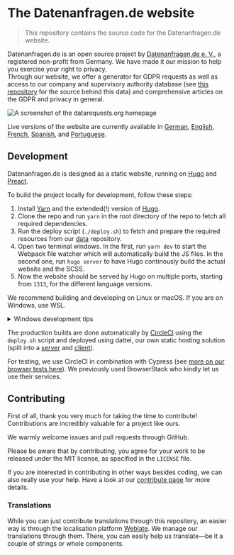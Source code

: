 # The Datenanfragen.de website

> This repository contains the source code for the Datenanfragen.de website.

Datenanfragen.de is an open source project by [Datenanfragen.de e.&nbsp;V.](https://www.datarequests.org/verein), a registered non-profit from Germany. We have made it our mission to help you exercise your right to privacy.  
Through our website, we offer a generator for GDPR requests as well as access to our company and supervisory authority database (see [this repository](https://github.com/datenanfragen/data/) for the source behind this data) and comprehensive articles on the GDPR and privacy in general.

![A screenshot of the datarequests.org homepage](https://static.dacdn.de/other/screenshot-datarequests-home.png)

Live versions of the website are currently available in [German](https://www.datenanfragen.de), [English](https://www.datarequests.org), [French](https://www.demandetesdonnees.fr), [Spanish](https://www.solicituddedatos.es/), and [Portuguese](https://www.pedidodedados.org).

## Development

Datenanfragen.de is designed as a static website, running on [Hugo](https://gohugo.io/) and [Preact](https://preactjs.com/).

To build the project locally for development, follow these steps:

1. Install [Yarn](https://classic.yarnpkg.com/en/docs/install) and the extended(!) version of [Hugo](https://gohugo.io/getting-started/quick-start/).
2. Clone the repo and run `yarn` in the root directory of the repo to fetch all required dependencies.
3. Run the deploy script (`./deploy.sh`) to fetch and prepare the required resources from our [data](https://github.com/datenanfragen/data) repository.
4. Open two terminal windows. In the first, run `yarn dev` to start the Webpack file watcher which will automatically build the JS files. In the second one, run `hugo server` to have Hugo continously build the actual website and the SCSS.
5. Now the website should be served by Hugo on multiple ports, starting from `1313`, for the different language versions.

We recommend building and developing on Linux or macOS. If you are on Windows, use WSL.

<details>
<summary>Windows development tips</summary>
    
### Developing on Windows inside WSL

- Install [ripgrep](https://github.com/BurntSushi/ripgrep) to speed up the merge conflict commit hook.
- Developing tests with Cypress requires a GUI, which might not work with WSL.

### Developing on Windows outside of WSL

- We do not recommend this, but it's possible.
- You need to run the `deploy.sh` script once via some bash-like tool. Use WSL or Git Bash.
- Use Node LTS and not the latest Node release (otherwise you might get Python errors).
- To get around file name limitations ([#581](https://github.com/datenanfragen/website/issues/581)), run `$env:HUGO_DISABLEALIASES="true"` in the terminal that will run `hugo`.
- Please make sure to only commit LF line endings. Configure your IDE or Git accordingly or use some conversion tool.
- Some commit hooks might not work on Windows. You can use `git commit --no-verify` carefully to get around this.
</details>

The production builds are done automatically by [CircleCI](https://circleci.com/) using the `deploy.sh` script and deployed using dattel, our own static hosting solution (split into a [server](https://github.com/binaro-xyz/dattel-server) and [client](https://github.com/binaro-xyz/dattel-client)).

For testing, we use CircleCI in combination with Cypress (see [more on our browser tests here](/cypress/README.md)). We previously used BrowserStack who kindly let us use their services.

## Contributing

First of all, thank you very much for taking the time to contribute! Contributions are incredibly valuable for a project like ours.

We warmly welcome issues and pull requests through GitHub.

Please be aware that by contributing, you agree for your work to be released under the MIT license, as specified in the `LICENSE` file.

If you are interested in contributing in other ways besides coding, we can also really use your help. Have a look at our [contribute page](https://www.datarequests.org/contribute) for more details.

### Translations

While you can just contribute translations through this repository, an easier way is through the localisation platform [Weblate](https://hosted.weblate.org/engage/datenanfragen-de/). We manage our translations through them. There, you can easily help us translate—be it a couple of strings or whole components.

<!-- 
TODO:

* Outsource the part about contributions to a separate `CONTRIBUTING` once there is enough content to justify that.
-->
